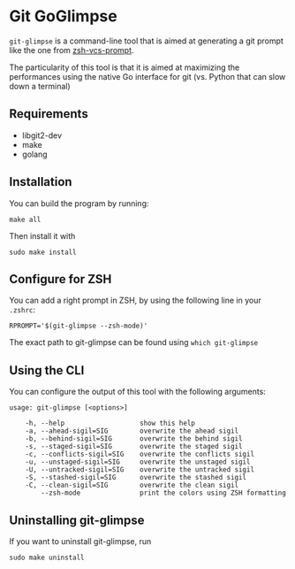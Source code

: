 # Git GoGlimpse

`git-glimpse` is a command-line tool that is aimed at generating a git prompt like the one from [zsh-vcs-prompt](https://github.com/yonchu/zsh-vcs-prompt).

The particularity of this tool is that it is aimed at maximizing the performances using the native Go interface for git (vs. Python that can slow down a terminal)

## Requirements

* libgit2-dev
* make
* golang

## Installation

You can build the program by running:

    make all

Then install it with

    sudo make install


## Configure for ZSH

You can add a right prompt in ZSH, by using the following line in your `.zshrc`:

    RPROMPT='$(git-glimpse --zsh-mode)'

The exact path to git-glimpse can be found using `which git-glimpse`


## Using the CLI

You can configure the output of this tool with the following arguments:

    usage: git-glimpse [<options>]

        -h, --help                   show this help
        -a, --ahead-sigil=SIG        overwrite the ahead sigil
        -b, --behind-sigil=SIG       overwrite the behind sigil
        -s, --staged-sigil=SIG       overwrite the staged sigil
        -c, --conflicts-sigil=SIG    overwrite the conflicts sigil
        -u, --unstaged-sigil=SIG     overwrite the unstaged sigil
        -U, --untracked-sigil=SIG    overwrite the untracked sigil
        -S, --stashed-sigil=SIG      overwrite the stashed sigil
        -C, --clean-sigil=SIG        overwrite the clean sigil
            --zsh-mode               print the colors using ZSH formatting

## Uninstalling git-glimpse

If you want to uninstall git-glimpse, run

    sudo make uninstall
